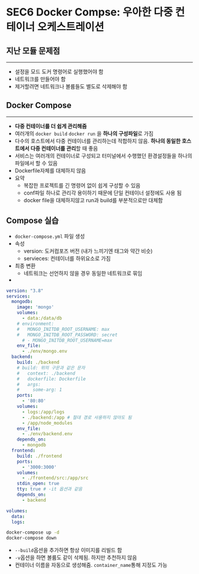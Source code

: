 # SEC6 Docker Compse: 우아한 다중 컨테이너 오케스트레이션

## 지난 모듈 문제점

---

- 설정을 모드 도커 명령어로 실행했어야 함
- 네트워크를 만들어야 함
- 제거할려면 네트워크나 볼륨들도 별도로 삭제해야 함

## Docker Compose

---

- **다중 컨테이너를 더 쉽게 관리해줌**
- 여러개의 `docker build` `docker run` 을 **하나의 구성파일**로 가짐
- 다수의 호스트에서 다중 컨테이너를 관리하는데 적합하지 않음. **하나의 동일한 호스트에서 다중 컨테이너를 관리**할 때 좋음
- 서비스는 여러개의 컨테이너로 구성되고 터미널에서 수행했던 환경설정들을 하나의 파일에서 할 수 있음
- Dockerfile자체를 대체하지 않음
- 요약
  - 복잡한 프로젝트를 긴 명령어 없이 쉽게 구성할 수 있음
  - conf파일 하나로 관리각 용이하기 때문에 단일 컨테이너 설정에도 사용 됨
  - docker file을 대체하지않고 run과 build를 부분적으로만 대체함

## Compose 실습

- `docker-compose.yml` 파일 생성
- 속성
  - version: 도커컴포즈 버전 (내가 느끼기엔 태그와 약간 비슷)
  - servieces: 컨테이너를 하위요소로 가짐
- 최종 변환
  - 네트워크는 선언하지 않을 경우 동일한 네트워크로 묶임
- 

```yaml
version: "3.8"
services:
  mongodb:
    image: 'mongo'
    volumes: 
      - data:/data/db
    # environment: 
    #   MONGO_INITDB_ROOT_USERNAME: max
    #   MONGO_INITDB_ROOT_PASSWORD: secret
      # - MONGO_INITDB_ROOT_USERNAME=max
    env_file: 
      - ./env/mongo.env
  backend:
    build: ./backend
    # build: 위의 구문과 같은 문자
    #   context: ./backend
    #   dockerfile: Dockerfile
    #   args:
    #     some-arg: 1
    ports:
      - '80:80'
    volumes: 
      - logs:/app/logs
      - ./backend:/app # 절대 경로 사용하지 않아도 됨
      - /app/node_modules
    env_file: 
      - ./env/backend.env
    depends_on:
      - mongodb
  frontend:
    build: ./frontend
    ports: 
      - '3000:3000'
    volumes: 
      - ./frontend/src:/app/src
    stdin_open: true
    tty: true # -it 옵션과 같음
    depends_on: 
      - backend

volumes: 
  data:
  logs:
```

```bash
docker-compose up -d
docker-compose down
```

- `--build`옵션을 추가하면 항상 이미지를 리빌드 함
- `-v`옵션을 하면 볼륨도 같이 삭제됨. 하지만 추천하지 않음
- 컨테이너 이름을 자동으로 생성해줌. `container_name`통해 지정도 가능

